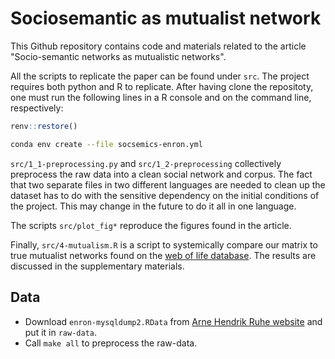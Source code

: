 # Sociosemantic as mutualist network

This Github repository contains code and materials related to the article "Socio-semantic networks as mutualistic networks".

All the scripts to replicate the paper can be found under `src`. The project requires both python and R to replicate. After having clone the repositoty, one must run the following lines in a R console and on the command line, respectively:

```r
renv::restore()
```
```sh
conda env create --file socsemics-enron.yml
```

`src/1_1-preprocessing.py` and `src/1_2-preprocessing` collectively preprocess the raw data into a clean social network and corpus. The fact that two separate files in two different languages are needed to clean up the dataset has to do with the sensitive dependency on the initial conditions of the project. This may change in the future to do it all in one language.

The scripts `src/plot_fig*` reproduce the figures found in the article. 

Finally, `src/4-mutualism.R` is a script to systemically compare our matrix to true mutualist networks found on the [web of life database](http://www.web-of-life.es/). The results are discussed in the supplementary materials.


## Data

 - Download `enron-mysqldump2.RData` from [Arne Hendrik Ruhe website](http://www.ahschulz.de/enron-email-data/) and put it in `raw-data`.
 - Call `make all` to preprocess the raw-data.

